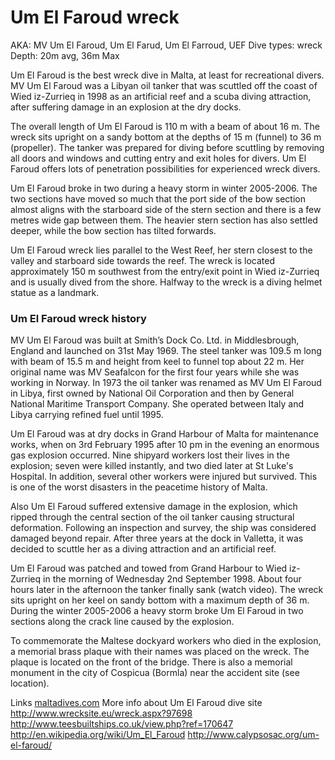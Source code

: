 # Um El Faroud wreck

AKA: MV Um El Faroud, Um El Farud, Um El Farroud, UEF
Dive types: wreck
Depth: 20m avg, 36m Max

Um El Faroud is the best wreck dive in Malta, at least for recreational divers. MV Um El Faroud was a Libyan oil tanker that was scuttled off the coast of Wied iz-Zurrieq in 1998 as an artificial reef and a scuba diving attraction, after suffering damage in an explosion at the dry docks.

The overall length of Um El Faroud is 110 m with a beam of about 16 m. The wreck sits upright on a sandy bottom at the depths of 15 m (funnel) to 36 m (propeller). The tanker was prepared for diving before scuttling by removing all doors and windows and cutting entry and exit holes for divers. Um El Faroud offers lots of penetration possibilities for experienced wreck divers.

Um El Faroud broke in two during a heavy storm in winter 2005-2006. The two sections have moved so much that the port side of the bow section almost aligns with the starboard side of the stern section and there is a few metres wide gap between them. The heavier stern section has also settled deeper, while the bow section has tilted forwards.

Um El Faroud wreck lies parallel to the West Reef, her stern closest to the valley and starboard side towards the reef. The wreck is located approximately 150 m southwest from the entry/exit point in Wied iz-Zurrieq and is usually dived from the shore. Halfway to the wreck is a diving helmet statue as a landmark.

### Um El Faroud wreck history

MV Um El Faroud was built at Smith’s Dock Co. Ltd. in Middlesbrough, England and launched on 31st May 1969. The steel tanker was 109.5 m long with beam of 15.5 m and height from keel to funnel top about 22 m. Her original name was MV Seafalcon for the first four years while she was working in Norway. In 1973 the oil tanker was renamed as MV Um El Faroud in Libya, first owned by National Oil Corporation and then by General National Maritime Transport Company. She operated between Italy and Libya carrying refined fuel until 1995.

Um El Faroud was at dry docks in Grand Harbour of Malta for maintenance works, when on 3rd February 1995 after 10 pm in the evening an enormous gas explosion occurred. Nine shipyard workers lost their lives in the explosion; seven were killed instantly, and two died later at St Luke's Hospital. In addition, several other workers were injured but survived. This is one of the worst disasters in the peacetime history of Malta.

Also Um El Faroud suffered extensive damage in the explosion, which ripped through the central section of the oil tanker causing structural deformation. Following an inspection and survey, the ship was considered damaged beyond repair. After three years at the dock in Valletta, it was decided to scuttle her as a diving attraction and an artificial reef.

Um El Faroud was patched and towed from Grand Harbour to Wied iz-Zurrieq in the morning of Wednesday 2nd September 1998. About four hours later in the afternoon the tanker finally sank (watch video). The wreck sits upright on her keel on sandy bottom with a maximum depth of 36 m. During the winter 2005-2006 a heavy storm broke Um El Faroud in two sections along the crack line caused by the explosion.

To commemorate the Maltese dockyard workers who died in the explosion, a memorial brass plaque with their names was placed on the wreck. The plaque is located on the front of the bridge. There is also a memorial monument in the city of Cospicua (Bormla) near the accident site (see location).


Links 
[maltadives.com](https://maltadives.com/sites/umelfaroud-wiedizzurrieq)
More info about Um El Faroud dive site
http://www.wrecksite.eu/wreck.aspx?97698
http://www.teesbuiltships.co.uk/view.php?ref=170647
http://en.wikipedia.org/wiki/Um_El_Faroud
http://www.calypsosac.org/um-el-faroud/

